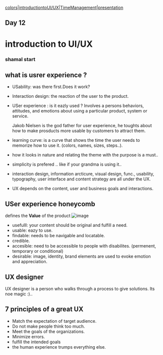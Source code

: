 [colors](UI_1.md)|[introductiontoUI/UX](UIUx.md)|[TimeManagement](timeManagement.md)|[presentation](presentation.md)
## Day 12
# introduction to UI/UX 
### shamal start
## what is usrer experience ?
- USability: was there first.Does it work?
- Interaction design: the reaction of the user to the product. 
- USer experience : is it eazly used ?
Involves a persons behaviors, attitudes, and emotions about using a particular product, system or service.
    
    Jakob Nielsen is the god father for user experience, he toughts about how to make prosducts more usable by customers to attract them.

- learning curve: is a curve that shows the time the user needs to memorize how to use it. (colors, names, sizes, steps..).
- how it looks in nature and relating the theme with the purpose is a must..
- simplicity is prefered .. like if your grandma is using it..
- interaction design, information arcticure, visual design, func., usability, typography, user interface and content strategy are all under the UX.
- UX depends on the content, user and business goals and interactions.

## USer experience honeycomb
defines the **Value** of the product
![image](https://popupsmart.com/encyclopedia/images/u/s/e/r/-/user-experience-honeycomb-0201bdf6.png)
- usefulll: your content should be original and fulfill a need.
- usable: eazy to use.
- findable: needs to be navigable and locatable. 
- credible. 
- accesible: need to be accessible to people with disabilites. (permenent, temporary or conditional)
- desirable: image, identity, brand elements are used to evoke emotion and appreciation.
## UX designer 
UX designer is a person who walks through a process to give solutions. Its noe magic :)..
## 7 principles of a great UX
- Match the expectation of target audience.
- Do not make people think too much.
- Meet the goals of the organizations.
- Minimize errors.
- fulfill the intended goals
- the human experience trumps everything else.


